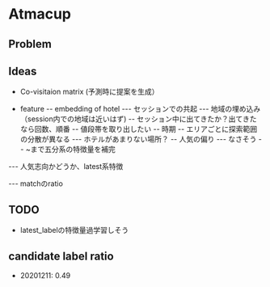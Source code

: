 # Atmacup 

## Problem


## Ideas
- Co-visitaion matrix (予測時に提案を生成）

- feature
-- embedding of hotel
--- セッションでの共起
--- 地域の埋め込み（session内での地域は近いはず)
-- セッション中に出てきたか？出てきたなら回数、順番
-- 値段帯を取り出したい
-- 時期
-- エリアごとに探索範囲の分散が異なる
--- ホテルがあまりない場所？
-- 人気の偏り
--- なさそう
-- ~まで五分系の特徴量を補完

--- 人気志向かどうか、latest系特徴

--- matchのratio

## TODO
* latest_labelの特徴量過学習しそう



## candidate label ratio
- 20201211: 0.49
